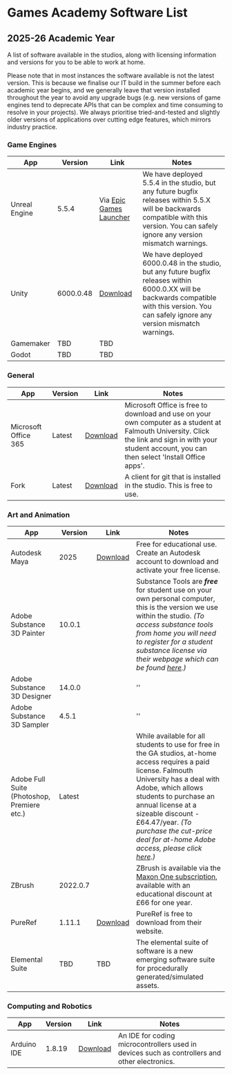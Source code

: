 # Games Academy Software List 
## 2025-26 Academic Year

A list of software available in the studios, along with licensing information and versions for you to be able to work at home. 

Please note that in most instances the software available is not the latest version. This is because we finalise our IT build in the summer before each academic year begins, and we generally leave that version installed throughout the year to avoid any upgrade bugs (e.g. new versions of game engines tend to deprecate APIs that can be complex and time consuming to resolve in your projects). We always prioritise tried-and-tested and slightly older versions of applications over cutting edge features, which mirrors industry practice. 

### Game Engines

| App| Version | Link | Notes |
| ----------- | ----------- |----------- |----------- |
| Unreal Engine| 5.5.4 | Via [Epic Games Launcher](https://store.epicgames.com/en-US/download) | We have deployed 5.5.4 in the studio, but any future bugfix releases within 5.5.X will be backwards compatible with this version. You can safely ignore any version mismatch warnings. 
| Unity | 6000.0.48 | [Download](https://unity.com/kr/releases/editor/whats-new/2023.2.20) | We have deployed 6000.0.48 in the studio, but any future bugfix releases within 6000.0.XX will be backwards compatible with this version. You can safely ignore any version mismatch warnings.
| Gamemaker | TBD | TBD |
| Godot | TBD | TBD |

### General

| App| Version | Link | Notes |
| ----------- | ----------- |----------- |----------- |
| Microsoft Office 365 | Latest | [Download](https://www.office.com/) | Microsoft Office is free to download and use on your own computer as a student at Falmouth University. Click the link and sign in with your student account, you can then select 'Install Office apps'.
| Fork | Latest | [Download](https://git-fork.com/) | A client for git that is installed in the studio. This is free to use.

### Art and Animation

| App| Version | Link | Notes |
| ----------- | ----------- |----------- |----------- |
| Autodesk Maya | 2025 | [Download](https://www.autodesk.com/education/edu-software/overview?sorting=featured&filters=individual) | Free for educational use. Create an Autodesk account to download and activate your free license. 
| Adobe Substance 3D Painter | 10.0.1 | | Substance Tools are _**free**_ for student use on your own personal computer, this is the version we use within the studio. _(To access substance tools from home you will need to register for a student substance license via their webpage which can be found [here](https://www.substance3d.com/education/).)_
| Adobe Substance 3D Designer | 14.0.0 | | ''
| Adobe Substance 3D Sampler | 4.5.1 | | ''
| Adobe Full Suite (Photoshop, Premiere etc.) | Latest | | While available for all students to use for free in the GA studios, at-home access requires a paid license. Falmouth University has a deal with Adobe, which allows students to purchase an annual license at a sizeable discount - £64.47/year. _(To purchase the cut-price deal for at-home Adobe access, please click [here](https://softwareregistration.falmouth.ac.uk/).)_
| ZBrush | 2022.0.7 | | ZBrush is available via the [Maxon One subscription](https://www.maxon.net/en/educational-licenses), available with an educational discount at £66 for one year.
| PureRef | 1.11.1 | [Download](https://www.pureref.com/download.php) | PureRef is free to download from their website.
| Elemental Suite | TBD | TBD | The elemental suite of software is a new emerging software suite for procedurally generated/simulated assets.    

### Computing and Robotics

| App| Version | Link | Notes |
| ----------- | ----------- |----------- |----------- |
| Arduino IDE | 1.8.19 | [Download](https://www.arduino.cc/en/software) | An IDE for coding microcontrollers used in devices such as controllers and other electronics.
